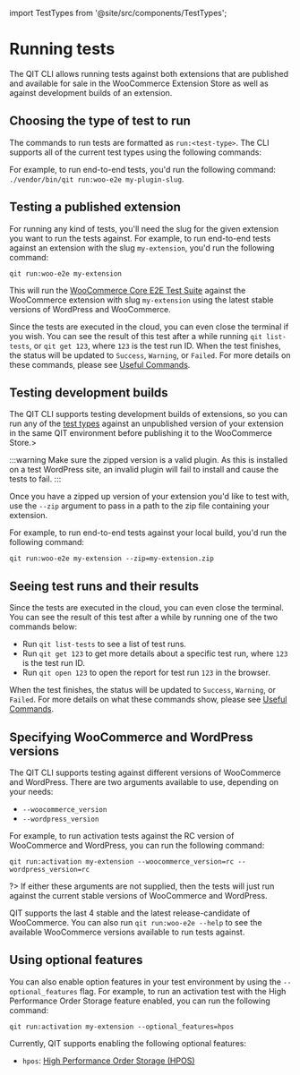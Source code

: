 import TestTypes from '@site/src/components/TestTypes';

# Running tests

The QIT CLI allows running tests against both extensions that are published and available for sale in the WooCommerce Extension Store as well as against development builds of an extension.

## Choosing the type of test to run

The commands to run tests are formatted as `run:<test-type>`. The CLI supports all of the current test types using the following commands:

<TestTypes includeCode="true" />

For example, to run end-to-end tests, you'd run the following command: `./vendor/bin/qit run:woo-e2e my-plugin-slug`.

## Testing a published extension

For running any kind of tests, you'll need the slug for the given extension you want to run the tests against. For example, to run end-to-end tests against an extension with the slug `my-extension`, you'd run the following command:

```shell
qit run:woo-e2e my-extension
```

This will run the [WooCommerce Core E2E Test Suite](https://github.com/woocommerce/woocommerce/tree/trunk/plugins/woocommerce/tests/e2e-pw) against the WooCommerce extension with slug `my-extension` using the latest stable versions of WordPress and WooCommerce.

Since the tests are executed in the cloud, you can even close the terminal if you wish. You can see the result of this test after a while running `qit list-tests`, or `qit get 123`, where `123` is the test run ID. When the test finishes, the status will be updated to `Success`, `Warning`, or `Failed`. For more details on these commands, please see [Useful Commands](cli/03-useful-commands.md).

## Testing development builds

The QIT CLI supports testing development builds of extensions, so you can run any of the <a href="../category/test-types">test types</a> against an unpublished version of your extension in the same QIT environment before publishing it to the WooCommerce Store.>

:::warning
Make sure the zipped version is a valid plugin. As this is installed on a test WordPress site, an invalid plugin will fail to install and cause the tests to fail.
:::

Once you have a zipped up version of your extension you'd like to test with, use the `--zip` argument to pass in a path to the zip file containing your extension.

For example, to run end-to-end tests against your local build, you'd run the following command:

```shell
qit run:woo-e2e my-extension --zip=my-extension.zip
```

## Seeing test runs and their results

Since the tests are executed in the cloud, you can even close the terminal. You can see the result of this test after a while by running one of the two commands below:

- Run `qit list-tests` to see a list of test runs.
- Run `qit get 123` to get more details about a specific test run, where `123` is the test run ID.
- Run `qit open 123` to open the report for test run `123` in the browser.

When the test finishes, the status will be updated to `Success`, `Warning`, or `Failed`. For more details on what these commands show, please see [Useful Commands](cli/03-useful-commands.md).

## Specifying WooCommerce and WordPress versions

The QIT CLI supports testing against different versions of WooCommerce and WordPress. There are two arguments available to use, depending on your needs:

- `--woocommerce_version`
- `--wordpress_version`

For example, to run activation tests against the RC version of WooCommerce and WordPress, you can run the following command:

`qit run:activation my-extension --woocommerce_version=rc --wordpress_version=rc`

?> If either these arguments are not supplied, then the tests will just run against the current stable versions of WooCommerce and WordPress.

QIT supports the last 4 stable and the latest release-candidate of WooCommerce. You can also run `qit run:woo-e2e --help` to see the available WooCommerce versions available to run tests against.

## Using optional features

You can also enable option features in your test environment by using the `--optional_features` flag. For example, to run an activation test with the High Performance Order Storage feature enabled, you can run the following command:

`qit run:activation my-extension --optional_features=hpos`

Currently, QIT supports enabling the following optional features:

- `hpos`: [High Performance Order Storage (HPOS)](https://developer.woocommerce.com/roadmap/high-performance-order-storage/)
